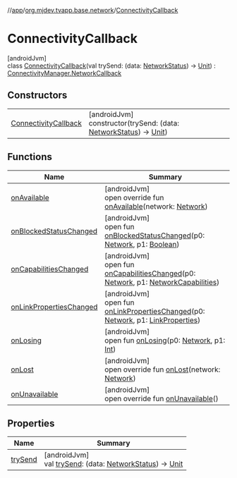 //[app](../../../index.md)/[org.mjdev.tvapp.base.network](../index.md)/[ConnectivityCallback](index.md)

# ConnectivityCallback

[androidJvm]\
class [ConnectivityCallback](index.md)(val trySend: (data: [NetworkStatus](../-network-status/index.md)) -&gt; [Unit](https://kotlinlang.org/api/latest/jvm/stdlib/kotlin/-unit/index.html)) : [ConnectivityManager.NetworkCallback](https://developer.android.com/reference/kotlin/android/net/ConnectivityManager.NetworkCallback.html)

## Constructors

| | |
|---|---|
| [ConnectivityCallback](-connectivity-callback.md) | [androidJvm]<br>constructor(trySend: (data: [NetworkStatus](../-network-status/index.md)) -&gt; [Unit](https://kotlinlang.org/api/latest/jvm/stdlib/kotlin/-unit/index.html)) |

## Functions

| Name | Summary |
|---|---|
| [onAvailable](on-available.md) | [androidJvm]<br>open override fun [onAvailable](on-available.md)(network: [Network](https://developer.android.com/reference/kotlin/android/net/Network.html)) |
| [onBlockedStatusChanged](index.md#1004516195%2FFunctions%2F-912451524) | [androidJvm]<br>open fun [onBlockedStatusChanged](index.md#1004516195%2FFunctions%2F-912451524)(p0: [Network](https://developer.android.com/reference/kotlin/android/net/Network.html), p1: [Boolean](https://kotlinlang.org/api/latest/jvm/stdlib/kotlin/-boolean/index.html)) |
| [onCapabilitiesChanged](index.md#5611792%2FFunctions%2F-912451524) | [androidJvm]<br>open fun [onCapabilitiesChanged](index.md#5611792%2FFunctions%2F-912451524)(p0: [Network](https://developer.android.com/reference/kotlin/android/net/Network.html), p1: [NetworkCapabilities](https://developer.android.com/reference/kotlin/android/net/NetworkCapabilities.html)) |
| [onLinkPropertiesChanged](index.md#973932568%2FFunctions%2F-912451524) | [androidJvm]<br>open fun [onLinkPropertiesChanged](index.md#973932568%2FFunctions%2F-912451524)(p0: [Network](https://developer.android.com/reference/kotlin/android/net/Network.html), p1: [LinkProperties](https://developer.android.com/reference/kotlin/android/net/LinkProperties.html)) |
| [onLosing](index.md#-1693799552%2FFunctions%2F-912451524) | [androidJvm]<br>open fun [onLosing](index.md#-1693799552%2FFunctions%2F-912451524)(p0: [Network](https://developer.android.com/reference/kotlin/android/net/Network.html), p1: [Int](https://kotlinlang.org/api/latest/jvm/stdlib/kotlin/-int/index.html)) |
| [onLost](on-lost.md) | [androidJvm]<br>open override fun [onLost](on-lost.md)(network: [Network](https://developer.android.com/reference/kotlin/android/net/Network.html)) |
| [onUnavailable](on-unavailable.md) | [androidJvm]<br>open override fun [onUnavailable](on-unavailable.md)() |

## Properties

| Name | Summary |
|---|---|
| [trySend](try-send.md) | [androidJvm]<br>val [trySend](try-send.md): (data: [NetworkStatus](../-network-status/index.md)) -&gt; [Unit](https://kotlinlang.org/api/latest/jvm/stdlib/kotlin/-unit/index.html) |
